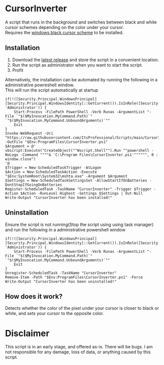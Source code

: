 # CursorInverter
A script that runs in the background and switches between black and white cursor schemes depending on the color under your cursor.  
Requires the [windows black cursor scheme](https://www.deviantart.com/twipeep/art/Windows-11-cursor-black-version-572437583) to be installed.

## Installation
1. Download the [latest release](https://github.com/ItsProfessional/CursorInverter/releases/latest) and store the script in a convenient location.  
2. Run the script as administrator when you want to start the script.  
3. Profit  

Alternatively, the installation can be automated by running the following in a administrative powreshell window.  
This will run the script automatically at startup

```
if(!([Security.Principal.WindowsPrincipal] [Security.Principal.WindowsIdentity]::GetCurrent()).IsInRole([Security.Principal.WindowsBuiltInRole] 'Administrator')) {
    Start-Process -FilePath PowerShell -Verb Runas -ArgumentList "-File `"$($MyInvocation.MyCommand.Path)`" `"$($MyInvocation.MyCommand.UnboundArguments)`""
    Exit
}
Invoke-WebRequest -Uri "https://raw.githubusercontent.com/ItsProfessional/Scripts/main/CursorInverter.ps1" -OutFile "$Env:ProgramFiles\CursorInverter.ps1"
$Argument = @'
vbscript:Execute("CreateObject(""Wscript.Shell"").Run ""powershell -NoLogo -Command """"& 'C:\Program Files\CursorInverter.ps1'"""""", 0 : window.close")
'@
$Trigger = New-ScheduledTaskTrigger -AtLogon
$Action = New-ScheduledTaskAction -Execute "$Env:SystemRoot\System32\mshta.exe" -Argument $Argument
$Settings = New-ScheduledTaskSettingsSet -AllowStartIfOnBatteries -DontStopIfGoingOnBatteries
Register-ScheduledTask -TaskName "CursorInverter" -Trigger $Trigger -Action $Action -RunLevel Highest -Settings $Settings | Out-Null
Write-Output "CursorInverter has been installed!"
```
## Uninstallation
Ensure the script is not running(Stop the script using using task manager) and run the following in a administrative powershell window
```
if(!([Security.Principal.WindowsPrincipal] [Security.Principal.WindowsIdentity]::GetCurrent()).IsInRole([Security.Principal.WindowsBuiltInRole] 'Administrator')) {
    Start-Process -FilePath PowerShell -Verb Runas -ArgumentList "-File `"$($MyInvocation.MyCommand.Path)`" `"$($MyInvocation.MyCommand.UnboundArguments)`""
    Exit
}
Unregister-ScheduledTask -TaskName "CursorInverter"
Remove-Item -Path "$Env:ProgramFiles\CursorInverter.ps1" -Force
Write-Output "CursorInverter has been uninstalled!"
```

## How does it work?
Detects whether the color of the pixel under your cursor is closer to black or white, and sets your cursor to the opposite color.  
# Disclaimer
This script is in an early stage, and offered as-is. There will be bugs. I am not responsible for any damage, loss of data, or anything caused by this script.